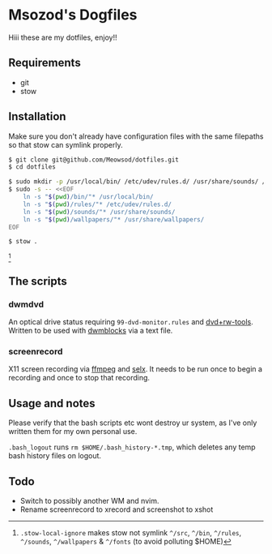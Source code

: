 # Msozod's Dogfiles

Hiii these are my dotfiles, enjoy!!

## Requirements

* git
* stow

## Installation

Make sure you don't already have configuration files with the same filepaths so that stow can symlink properly.

```bash
$ git clone git@github.com/Meowsod/dotfiles.git
$ cd dotfiles
```

```bash
$ sudo mkdir -p /usr/local/bin/ /etc/udev/rules.d/ /usr/share/sounds/ /usr/share/wallpapers/
$ sudo -s -- <<EOF
    ln -s "$(pwd)/bin/"* /usr/local/bin/
    ln -s "$(pwd)/rules/"* /etc/udev/rules.d/
    ln -s "$(pwd)/sounds/"* /usr/share/sounds/
    ln -s "$(pwd)/wallpapers/"* /usr/share/wallpapers/
EOF
```

```bash
$ stow .
```
[^1]

## The scripts

### dwmdvd

An optical drive status requiring `99-dvd-monitor.rules` and [dvd+rw-tools](https://archlinux.org/packages/extra/x86_64/dvd+rw-tools/). Written to be used with [dwmblocks](https://github.com/torrinfail/dwmblocks) via a text file.

### screenrecord

X11 screen recording via [ffmpeg](https://git.ffmpeg.org/ffmpeg) and [selx](https://codeberg.org/NRK/selx). It needs to be run once to begin a recording and once to stop that recording.

## Usage and notes

Please verify that the bash scripts etc wont destroy ur system, as I've only written them for my own personal use.

`.bash_logout` runs `rm $HOME/.bash_history-*.tmp`, which deletes any temp bash history files on logout.

## Todo

* Switch to possibly another WM and nvim.
* Rename screenrecord to xrecord and screenshot to xshot

[^1]: `.stow-local-ignore` makes stow not symlink `^/src`, `^/bin`, `^/rules`, `^/sounds`, `^/wallpapers` & `^/fonts` (to avoid polluting $HOME)
